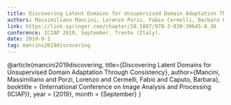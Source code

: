 ```yaml
---
title: Discovering Latent Domains for Unsupervised Domain Adaptation Through Consistency
authors: Massimiliano Mancini, Lorenzo Porzi, Fabio Cermelli, Barbara Caputo
link: https://link.springer.com/chapter/10.1007/978-3-030-30645-8_36
conference: ICIAP 2019, September, Trento (Italy).
date: 2019-9-1
tag: mancini2019discovering
---
```

@article{mancini2019discovering,
  title={Discovering Latent Domains for Unsupervised Domain Adaptation Through Consistency},
  author={Mancini, Massimiliano and Porzi, Lorenzo and Cermelli, Fabio and Caputo, Barbara},
  booktitle = {International Conference on Image Analysis and Processing (ICIAP)},
  year      = {2019},
  month     = {September}
}
